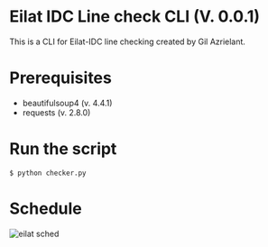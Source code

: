 # Eilat IDC Line check CLI (V. 0.0.1)

This is a CLI for Eilat-IDC line checking created by Gil Azrielant.

# Prerequisites
  - beautifulsoup4 (v. 4.4.1)
  - requests (v. 2.8.0)
 # Run the script
    $ python checker.py
# Schedule
 ![eilat sched](https://static.wixstatic.com/media/e80381_f32a0f3c6f964f9f94594e641fccc9a5.jpg/v1/fill/w_596,h_836,al_c,q_85,usm_0.66_1.00_0.01/e80381_f32a0f3c6f964f9f94594e641fccc9a5.jpg)


